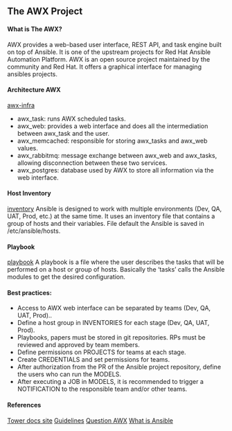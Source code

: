 ## The AWX Project

#### What is The AWX?
AWX provides a web-based user interface, REST API, and task engine built on top of Ansible. It is one of the upstream projects for Red Hat Ansible Automation Platform.
AWX is an open source project maintained by the community and Red Hat. It offers a graphical interface for managing ansibles projects.

#### Architecture AWX
[awx-infra](https://github.com/EzzioMoreira/challenge_devops/blob/main/awx/img/awx-infra.JPG)
- awx_task: runs AWX scheduled tasks.
- awx_web: provides a web interface and does all the intermediation between awx_task and the user.
- awx_memcached: responsible for storing awx_tasks and awx_web values.
- awx_rabbitmq: message exchange between awx_web and awx_tasks, allowing disconnection between these two services.
- awx_postgres: database used by AWX to store all information via the web interface.

#### Host Inventory
[inventory](https://github.com/EzzioMoreira/challenge_devops/blob/main/awx/img/inventory.JPG)
Ansible is designed to work with multiple environments (Dev, QA, UAT, Prod, etc.) at the same time. It uses an inventory file that contains a group of hosts and their variables.
File default the Ansible is saved in /etc/ansible/hosts.

#### Playbook
[playbook](https://github.com/EzzioMoreira/challenge_devops/blob/main/awx/img/playbook.JPG)
A playbook is a file where the user describes the tasks that will be performed on a host or group of hosts. Basically the ‘tasks’ calls the Ansible modules to get the desired configuration.

#### Best practices:
- Access to AWX web interface can be separated by teams (Dev, QA, UAT, Prod)..
- Define a host group in INVENTORIES for each stage (Dev, QA, UAT, Prod).
- Playbooks, papers must be stored in git repositories. RPs must be reviewed and approved by team members.
- Define permissions on PROJECTS for teams at each stage.
- Create CREDENTIALS and set permissions for teams.
- After authorization from the PR of the Ansible project repository, define the users who can run the MODELS.
- After executing a JOB in MODELS, it is recommended to trigger a NOTIFICATION to the responsible team and/or other teams.

#### References
[Tower docs site](http://docs.ansible.com/ansible-tower/index.html)
[Guidelines](https://github.com/ansible/awx-logos/blob/master/TRADEMARKS.md)
[Question AWX](https://www.ansible.com/awx-project-faq)
[What is Ansible](http://ansible-br.org/por-que-ansible/)
